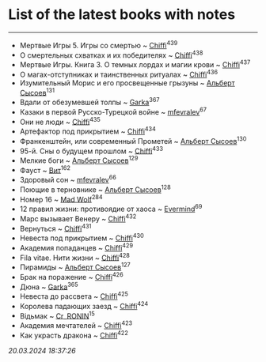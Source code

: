# List of the latest books with notes
---

* Мертвые Игры 5. Игры со смертью ~ [Chiffi](users/105/105831994080785626680-google)<sup>439</sup>
* О смертельных схватках и их победителях ~ [Chiffi](users/105/105831994080785626680-google)<sup>438</sup>
* Мертвые Игры. Книга 3. О темных лордах и магии крови ~ [Chiffi](users/105/105831994080785626680-google)<sup>437</sup>
* О магах-отступниках и таинственных ритуалах ~ [Chiffi](users/105/105831994080785626680-google)<sup>436</sup>
* Изумительный Морис и его просвещенные грызуны ~ [Альберт Сысоев](users/474/47446642-vkontakte)<sup>131</sup>
* Вдали от обезумевшей толпы ~ [Garka](users/115/115753719718250012620-google)<sup>367</sup>
* Казаки в первой Русско-Турецкой войне ~ [mfevralev](users/140/140966150-vkontakte)<sup>67</sup>
* Они не люди ~ [Chiffi](users/105/105831994080785626680-google)<sup>435</sup>
* Артефактор под прикрытием ~ [Chiffi](users/105/105831994080785626680-google)<sup>434</sup>
* Франкенштейн, или современный Прометей ~ [Альберт Сысоев](users/474/47446642-vkontakte)<sup>130</sup>
* 95-й. Сны о будущем прошлом ~ [Chiffi](users/105/105831994080785626680-google)<sup>433</sup>
* Мелкие боги ~ [Альберт Сысоев](users/474/47446642-vkontakte)<sup>129</sup>
* Фауст ~ [Вит](users/300/300273923-vkontakte)<sup>162</sup>
* Здоровый сон ~ [mfevralev](users/140/140966150-vkontakte)<sup>66</sup>
* Поющие в терновнике ~ [Альберт Сысоев](users/474/47446642-vkontakte)<sup>128</sup>
* Номер 16 ~ [Mad Wolf](users/947/94738840-vkontakte)<sup>284</sup>
* 12 правил жизни: противоядие от хаоса ~ [Evermind](users/302/302928912-vkontakte)<sup>69</sup>
* Марс вызывает Венеру ~ [Chiffi](users/105/105831994080785626680-google)<sup>432</sup>
* Вернуться ~ [Chiffi](users/105/105831994080785626680-google)<sup>431</sup>
* Невеста под прикрытием ~ [Chiffi](users/105/105831994080785626680-google)<sup>430</sup>
* Академия попаданцев ~ [Chiffi](users/105/105831994080785626680-google)<sup>429</sup>
* Fila vitae. Нити жизни ~ [Chiffi](users/105/105831994080785626680-google)<sup>428</sup>
* Пирамиды ~ [Альберт Сысоев](users/474/47446642-vkontakte)<sup>127</sup>
* Брак на поражение ~ [Chiffi](users/105/105831994080785626680-google)<sup>426</sup>
* Дюна ~ [Garka](users/115/115753719718250012620-google)<sup>365</sup>
* Невеста до рассвета ~ [Chiffi](users/105/105831994080785626680-google)<sup>425</sup>
* Королева падающих заезд ~ [Chiffi](users/105/105831994080785626680-google)<sup>424</sup>
* Відьмак ~ [Cr_RONIN](users/112/112090473416384685204-google)<sup>15</sup>
* Академия мечтателей ~ [Chiffi](users/105/105831994080785626680-google)<sup>423</sup>
* Как украсть дракона ~ [Chiffi](users/105/105831994080785626680-google)<sup>422</sup>


_20.03.2024 18:37:26_
